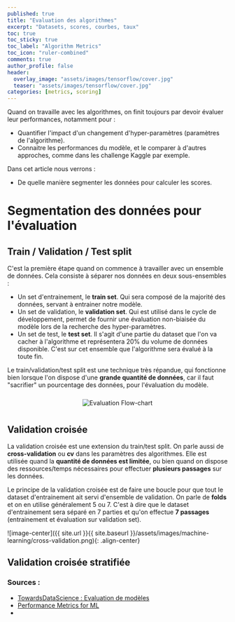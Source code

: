 ```yaml
---
published: true
title: "Evaluation des algorithmes"
excerpt: "Datasets, scores, courbes, taux"
toc: true
toc_sticky: true
toc_label: "Algorithm Metrics"
toc_icon: "ruler-combined"
comments: true
author_profile: false
header:
  overlay_image: "assets/images/tensorflow/cover.jpg"
  teaser: "assets/images/tensorflow/cover.jpg"
categories: [metrics, scoring]
---
```


Quand on travaille avec les algorithmes, on finit toujours par devoir évaluer leur performances, notamment pour :
- Quantifier l'impact d'un changement d'hyper-paramètres (paramètres de l'algorithme).
- Connaitre les performances du modèle, et le comparer à d'autres approches, comme dans les challenge Kaggle par exemple.

Dans cet article nous verrons :
- De quelle manière segmenter les données pour calculer les scores.

# Segmentation des données pour l'évaluation

## Train / Validation / Test split
C'est la première étape quand on commence à travailler avec un ensemble de données. Cela consiste à séparer nos données en deux sous-ensembles :
- Un set d'entrainement, le **train set**. Qui sera composé de la majorité des données, servant à entrainer notre modèle.
- Un set de validation, le **validation set**. Qui est utilisé dans le cycle de développement, permet de fournir une évaluation non-biaisée du modèle lors de la recherche des hyper-paramètres.
- Un set de test, le **test set**. Il s'agit d'une partie du dataset que l'on va cacher à l'algorithme et représentera 20% du volume de données disponible. C'est sur cet ensemble que l'algorithme sera évalué à la toute fin.

Le train/validation/test split est une technique très répandue, qui fonctionne bien lorsque l'on dispose d'une **grande quantité de données**, car il faut "sacrifier" un pourcentage des données, pour l'évaluation du modèle.

<div align="center">
    <img src="https://qph.fs.quoracdn.net/main-qimg-e4755860eefa095dcab79659e356cf56" alt="Evaluation Flow-chart" vspace="10">
</div>

## Validation croisée

La validation croisée est une extension du train/test split. On parle aussi de **cross-validation** ou **cv** dans les paramètres des algorithmes. Elle est utilisée quand la **quantité de données est limitée**, ou bien quand on dispose des ressources/temps nécessaires pour effectuer **plusieurs passages** sur les données.

Le principe de la validation croisée est de faire une boucle pour que tout le dataset d'entrainement ait servi d'ensemble de validation. On parle de **folds** et on en utilise généralement 5 ou 7. C'est à dire que le dataset d'entrainement sera séparé en 7 parties et qu'on effectue **7 passages** (entrainement et évaluation sur validation set).

![image-center]({{ site.url }}{{ site.baseurl }}/assets/images/machine-learning/cross-validation.png){: .align-center}

## Validation croisée stratifiée


### Sources :

- [TowardsDataScience : Evaluation de modèles](https://towardsdatascience.com/metrics-to-evaluate-your-machine-learning-algorithm-f10ba6e38234)
- [Performance Metrics for ML](https://www.dezyre.com/data-science-in-python-tutorial/performance-metrics-for-machine-learning-algorithm)
- []()
